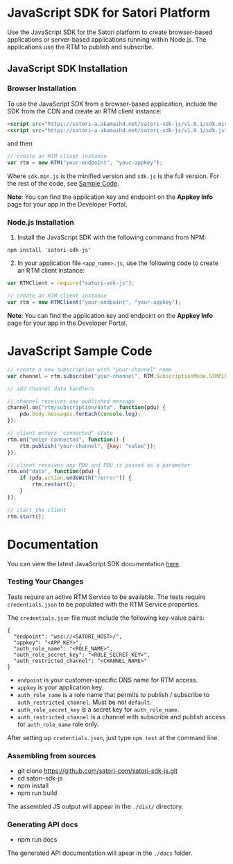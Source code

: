 JavaScript SDK for Satori Platform
==========

Use the JavaScript SDK for the Satori platform to create browser-based applications or server-based applications running within Node.js. The applications use the RTM to publish and subscribe.

## JavaScript SDK Installation

### Browser Installation

To use the JavaScript SDK from a browser-based application, include the SDK from the CDN and create an RTM client instance:

```HTML
<script src="https://satori-a.akamaihd.net/satori-sdk-js/v1.0.1/sdk.min.js"></script>
<script src="https://satori-a.akamaihd.net/satori-sdk-js/v1.0.1/sdk.js"></script>
```
and then

```JavaScript
// create an RTM client instance
var rtm = new RTM("your-endpoint", "your-appkey");
```

Where `sdk.min.js` is the minified version and `sdk.js` is the full version. For the rest of the code, see [Sample Code](#code).

**Note**: You can find the application key and endpoint on the **Appkey Info** page for your app in the Developer Portal.

### Node.js Installation

1. Install the JavaScript SDK with the following command from NPM:

```
npm install 'satori-sdk-js'
```

2. In your application file `<app_name>.js`, use the following code to create an RTM client instance:

```JavaScript
var RTMClient = require("satori-sdk-js");

// create an RTM client instance
var rtm = new RTMClient("your-endpoint", "your-appkey");
```

**Note**: You can find the application key and endpoint on the **Appkey Info** page for your app in the Developer Portal.

# JavaScript Sample Code

```JavaScript
// create a new subscription with "your-channel" name
var channel = rtm.subscribe("your-channel", RTM.SubscriptionMode.SIMPLE);

// add channel data handlers

// channel receives any published message
channel.on("rtm/subscription/data", function(pdu) {
    pdu.body.messages.forEach(console.log);
});

// client enters 'connected' state
rtm.on("enter-connected", function() {
    rtm.publish("your-channel", {key: "value"});
});

// client receives any PDU and PDU is passed as a parameter
rtm.on("data", function(pdu) {
    if (pdu.action.endsWith("/error")) {
        rtm.restart();
    }
});

// start the client
rtm.start();
```

# Documentation

You can view the latest JavaScript SDK documentation [here](./API.md).

### Testing Your Changes

Tests require an active RTM Service to be available. The tests require `credentials.json` to be populated with the RTM Service properties.

The `credentials.json` file must include the following key-value pairs:

```
{
  "endpoint": "wss://<SATORI_HOST>/",
  "appkey": "<APP_KEY>",
  "auth_role_name": "<ROLE_NAME>",
  "auth_role_secret_key": "<ROLE_SECRET_KEY>",
  "auth_restricted_channel": "<CHANNEL_NAME>"
}
```

* `endpoint` is your customer-specific DNS name for RTM access.
* `appkey` is your application key.
* `auth_role_name` is a role name that permits to publish / subscribe to `auth_restricted_channel`. Must be not `default`.
* `auth_role_secret_key` is a secret key for `auth_role_name`.
* `auth_restricted_channel` is a channel with subscribe and publish access for `auth_role_name` role only.

After setting up `credentials.json`, just type `npm test` at the command line.

### Assembling from sources

* git clone https://github.com/satori-com/satori-sdk-js.git
* cd satori-sdk-js
* npm install
* npm run build

The assembled JS output will appear in the `./dist/` directory.

### Generating API docs

* npm run docs

The generated API documentation will apear in the `./docs` folder.

